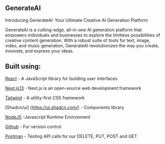 ## GenerateAI

Introducing GenerateAI: Your Ultimate Creative AI Generation Platform

GenerateAI is a cutting-edge, all-in-one AI generation platform that empowers individuals and businesses to explore the limitless possibilities of creative content generation. With a robust suite of tools for text, image, video, and music generation, GenerateAI revolutionizes the way you create, innovate, and express your ideas.

## Built using:

[React](https://legacy.reactjs.org/) - A JavaScript library for building user interfaces

[Next.js13](https://nextjs.org/) - Next.js is an open-source web development framework

[Tailwind](https://tailwindcss.com/) - A utility-first CSS framework

[Shadcn/ui] (https://ui.shadcn.com/) - Components library

[NodeJS](https://nodejs.org/en/) -Javascript Runtime Environment

[Github](https://github.com/) - For version control

[Postman](https://www.postman.com/) - Testing API calls for our DELETE, PUT, POST and GET.

